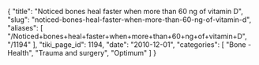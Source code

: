 {
  "title": "Noticed bones heal faster when more than 60 ng of vitamin D",
  "slug": "noticed-bones-heal-faster-when-more-than-60-ng-of-vitamin-d",
  "aliases": [
    "/Noticed+bones+heal+faster+when+more+than+60+ng+of+vitamin+D",
    "/1194"
  ],
  "tiki_page_id": 1194,
  "date": "2010-12-01",
  "categories": [
    "Bone - Health",
    "Trauma and surgery",
    "Optimum"
  ]
}

